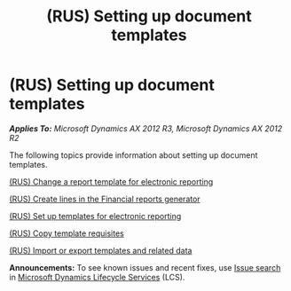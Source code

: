﻿---
title: (RUS) Setting up document templates
TOCTitle: (RUS) Setting up document templates
ms:assetid: 902542b9-ac80-4658-8fa3-fd071a09e8af
ms:mtpsurl: https://technet.microsoft.com/en-us/library/JJ677608(v=AX.60)
ms:contentKeyID: 49384911
ms.date: 04/18/2014
mtps_version: v=AX.60
---

# (RUS) Setting up document templates 


_**Applies To:** Microsoft Dynamics AX 2012 R3, Microsoft Dynamics AX 2012 R2_

The following topics provide information about setting up document templates.

[(RUS) Change a report template for electronic reporting](rus-change-a-report-template-for-electronic-reporting.md)

[(RUS) Create lines in the Financial reports generator](rus-create-lines-in-the-financial-reports-generator.md)

[(RUS) Set up templates for electronic reporting](rus-set-up-templates-for-electronic-reporting.md)

[(RUS) Copy template requisites](rus-copy-template-requisites.md)

[(RUS) Import or export templates and related data](rus-import-or-export-templates-and-related-data.md)

  
**Announcements:** To see known issues and recent fixes, use [Issue search](http://go.microsoft.com/fwlink/?linkid=389258) in [Microsoft Dynamics Lifecycle Services](http://go.microsoft.com/fwlink/?linkid=306505) (LCS).

